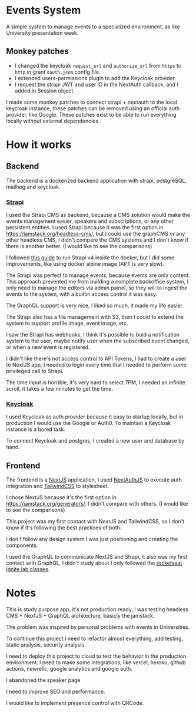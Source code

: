 # Events System

A simple system to manage events to a specialized environment, as like University presentation week.

## Monkey patches

- I changed the keycloak `request_url` and `authorize_url` from `https` to `http` in grant `oauth.json` config file.
- I extended users-permissions plugin to add the Keycloak provider.
- I request the strapi JWT and user ID in the NextAuth callback, and I added in Session object.

I made some monkey patches to connect strapi + nextauth to the local keycloak instance, these patches can be removed using an official auth provider, like Google.
These patches exist to be able to run everything locally without external dependencies.

# How it works

## Backend 

The backend is a dockerized backend application with strapi, postgreSQL, mailhog and keycloak.

### [Strapi](https://strapi.io/)

I used the Strapi CMS as backend, because a CMS solution would make the events 
management easier, speakers and subscriptions, or any other persistent entities. 
I used Strapi because it was the first option in 
https://jamstack.org/headless-cms/, but I could use the graphCMS or any other 
headless CMS, I didn't compare the CMS systems and I don't know if there 
is another better. (I would like to see the comparisons)

I followed [this guide](https://blog.dehlin.dev/docker-with-strapi-v4) to run 
Strapi v4 inside the docker, but I did some improvements, like using
docker alpine image (APT is very slow).

The Strapi was perfect to manage events, because events are only content.  
This approach prevented me from building a complete backoffice system, I only 
need to manage the editors via admin painel, so they will to ingest the events 
to the system, with a builtin access control it was easy.

The GraphQL support is very nice, I liked so much, it made my life easier.

The Strapi also has a file management with S3, then I could to extend the system
to support profile image, event image, etc.

I saw the Strapi has webhooks, I think it's possible to buid a notification 
system to the user, maybe notify user when the subscribed event changed, or 
when a new event is registered.

I didn't like there's not access control to API Tokens, I had to create 
a user to NextJS app, I needed to login every time that I needed to perform 
some privileged call to Strapi.

The time input is horrible, it's very hard to select 7PM, I needed an 
infinite scroll, it takes a few minutes to get the time.

### [Keycloak](https://www.keycloak.org/)

I used Keycloak as auth provider because it easy to startup locally, but 
in production I would use the Google or Auth0. 
To maintain a Keycloak instance is a bored task.

To connect Keycloak and postgres, I created a new user and database by hand.

## Frontend

The frontend is a [NextJS](https://nextjs.org/) application, I used [NextAuthJS](https://next-auth.js.org/)
to execute auth integration and [TailwindCSS](https://tailwindcss.com/) to stylesheet.

I chose NextJS because it's the first option in 
https://jamstack.org/generators/. I didn't compare with others. 
(I would like to see the comparisons)

This project was my first contact with NextJS and TailwindCSS, so I don't 
know if it's following the best practices of both.

I don't follow any design system I was just positioning and creating 
the components.

I used the GraphQL to communicate NextJS and Strapi, it also was 
my first contact with GraphQL, I didn't study about I only followed the 
[rocketseat Ignite lab classes](https://github.com/diego3g/ignite-lab-react/).

# Notes

This is study purpose app, it's not production ready, I was testing 
headless CMS + NextJS + GraphQL architecture, basicly the jamstack.

The problem was inspired by personal problems with events in
Universities.

To continue this project I need to refactor almost everything, add 
testing, static analysis, security analysis.

I need to deploy this project to cloud to test the behavior in the
production environment. I need to make some integrations, like
vercel, heroku, github actions, newrelic, google analytics and google auth.

I abandoned the speaker page 

I need to improve SEO and performance.

I would like to implement presence control with QRCode.

